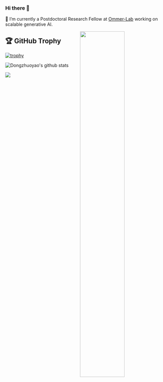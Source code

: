 ### Hi there 👋

 🔭 I’m currently a Postdoctoral Research Fellow at [Ommer-Lab](https://ommer-lab.com/) working on scalable generative AI.

<img align="right" width="53%" src="https://github-readme-stats.vercel.app/api?username=dongzhuoyao&show_icons=true">

<!--
**dongzhuoyao/dongzhuoyao** is a ✨ _special_ ✨ repository because its `README.md` (this file) appears on your GitHub profile.

Here are some ideas to get you started:

- 🌱 I’m currently learning ...
- 👯 I’m looking to collaborate on ...
- 🤔 I’m looking for help with ...
- 💬 Ask me about ...
- 📫 How to reach me: ...
- 😄 Pronouns: ...
- ⚡ Fun fact: ...
-->

## 🏆 GitHub Trophy
[![trophy](https://github-profile-trophy.vercel.app/?username=dongzhuoyao&column=8)](https://github-profile-trophy.vercel.app/?username=dongzhuoyao&column=8)



![Dongzhuoyao's github stats](https://github-readme-stats.vercel.app/api?username=dongzhuoyao&show_icons=true&count_private=true&hide=prs&theme=default_repocard)



<a href="https://scholar.google.com/citations?hl=en&user=EchdyZEAAAAJ" target="_blank"> <img src="https://img.shields.io/endpoint?url=https%3A%2F%2Fraw.githubusercontent.com%2Fdongzhuoyao%2Facad-homepage%2Fgoogle-scholar-stats%2Fgs_data_shieldsio.json&logo=Google%20Scholar&labelColor=f6f6f6&color=9cf&style=flat&label=citations"></a>


